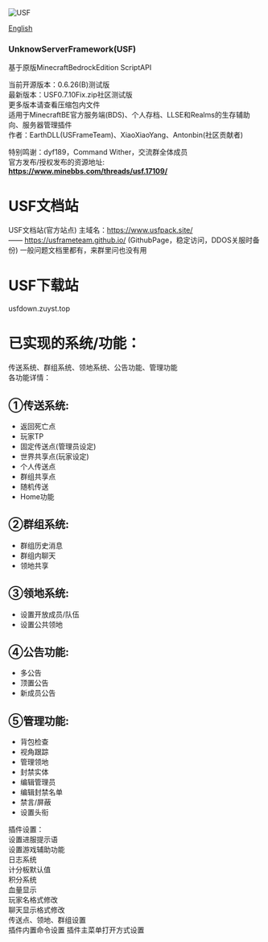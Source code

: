 <img src=https://www.minebbs.com/data/resource_icons/5/5475.jpg?1744165413 title="USF">  

[English](/README(English).md)

### UnknowServerFramework(USF)

基于原版MinecraftBedrockEdition ScriptAPI

当前开源版本：0.6.26(B)测试版  
最新版本：USF0.7.10Fix.zip社区测试版  
更多版本请查看压缩包内文件  
适用于MinecraftBE官方服务端(BDS)、个人存档、LLSE和Realms的生存辅助向、服务器管理插件  
作者：EarthDLL(USFrameTeam)、XiaoXiaoYang、Antonbin(社区贡献者)


特别鸣谢：dyf189，Command Wither，交流群全体成员  
官方发布/授权发布的资源地址:
__https://www.minebbs.com/threads/usf.17109/__  

# USF文档站  
USF文档站(官方站点)
主域名：https://www.usfpack.site/  
——
https://usframeteam.github.io/
(GithubPage，稳定访问，DDOS关服时备份)
一般问题文档里都有，来群里问也没有用

# USF下载站
usfdown.zuyst.top

# 已实现的系统/功能：  
传送系统、群组系统、领地系统、公告功能、管理功能  
各功能详情：  
## ①传送系统:​  
- 返回死亡点​  
- 玩家TP​  
- 固定传送点(管理员设定)​  
- 世界共享点(玩家设定)​  
- 个人传送点​  
- 群组共享点​  
- 随机传送​  
- Home功能​  
## ②群组系统:​  
- 群组历史消息​  
- 群组内聊天​  
- 领地共享​  
## ③领地系统:​  
- 设置开放成员/队伍​  
- 设置公共领地​  
## ④公告功能:​  
- 多公告​  
- 顶置公告​  
- 新成员公告​  
## ⑤管理功能:​  
- 背包检查​  
- 视角跟踪​  
- 管理领地​  
- 封禁实体​  
- 编辑管理员​  
- 编辑封禁名单​  
- 禁言/屏蔽  ​
- 设置头衔  ​


插件设置：  
设置进服提示语  
设置游戏辅助功能  
日志系统  
计分板默认值  
积分系统  
血量显示  
玩家名格式修改  
聊天显示格式修改  
传送点、领地、群组设置  
插件内置命令设置
插件主菜单打开方式设置
